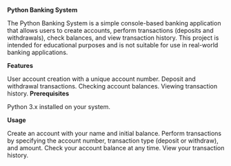 **Python Banking System**

The Python Banking System is a simple console-based banking application that allows users to create accounts, perform transactions (deposits and withdrawals), check balances, and view transaction history. This project is intended for educational purposes and is not suitable for use in real-world banking applications.

**Features**

User account creation with a unique account number.
Deposit and withdrawal transactions.
Checking account balances.
Viewing transaction history.
**Prerequisites**

Python 3.x installed on your system.

**Usage**

Create an account with your name and initial balance.
Perform transactions by specifying the account number, transaction type (deposit or withdraw), and amount.
Check your account balance at any time.
View your transaction history.
